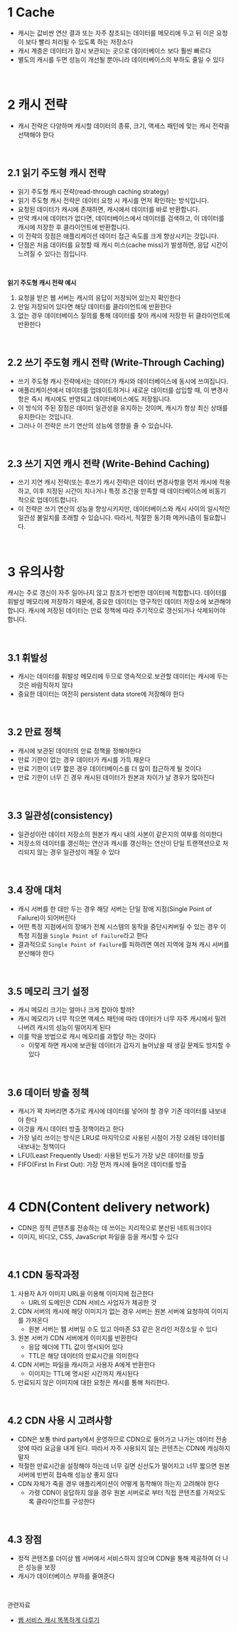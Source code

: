 # 1 Cache

* 캐시는 값비싼 연산 결과 또는 자주 참조되는 데이터를 메모리에 두고 뒤 이은 요청이 보다 빨리 처리될 수 있도록 하는 저장소다
* 캐시 계층은 데이터가 잠시 보관되는 곳으로 데이터베이스 보다 훨씬 빠르다
* 별도의 캐시를 두면 성능이 개선될 뿐아니라 데이터베이스의 부하도 줄일 수 있다

<br>

# 2 캐시 전략

* 캐시 전략은 다양하며 캐시할 데이터의 종류, 크기, 액세스 패턴에 맞는 캐시 전략을 선택해야 한다

<br>

## 2.1 읽기 주도형 캐시 전략

* 읽기 주도형 캐시 전략(read-through caching strategy)
* 읽기 주도형 캐시 전략은 데이터 요청 시 캐시를 먼저 확인하는 방식입니다. 
* 요청된 데이터가 캐시에 존재하면, 캐시에서 데이터를 바로 반환합니다. 
* 만약 캐시에 데이터가 없다면, 데이터베이스에서 데이터를 검색하고, 이 데이터를 캐시에 저장한 후 클라이언트에 반환합니다. 
* 이 전략의 장점은 애플리케이션 데이터 접근 속도를 크게 향상시키는 것입니다. 
* 단점은 처음 데이터를 요청할 때 캐시 미스(cache miss)가 발생하면, 응답 시간이 느려질 수 있다는 점입니다.

<br>

**읽기 주도형 캐시 전략 예시**

1. 요청을 받은 웹 서버는 캐시의 응답이 저장되어 있는지 확인한다
2. 만일 저장되어 있다면 해당 데이터를 클라이언트에 반환한다
3. 없는 경우 데이터베이스 질의를 통해 데이터를 찾아 캐시에 저장한 뒤 클라이언트에 반환한다

<br>

## 2.2 쓰기 주도형 캐시 전략 (Write-Through Caching)

- 쓰기 주도형 캐시 전략에서는 데이터가 캐시와 데이터베이스에 동시에 쓰여집니다. 
- 애플리케이션에서 데이터를 업데이트하거나 새로운 데이터를 삽입할 때, 이 변경사항은 즉시 캐시에도 반영되고 데이터베이스에도 저장됩니다. 
- 이 방식의 주된 장점은 데이터 일관성을 유지하는 것이며, 캐시가 항상 최신 상태를 유지한다는 것입니다. 
- 그러나 이 전략은 쓰기 연산의 성능에 영향을 줄 수 있습니다.

<br>

## 2.3  쓰기 지연 캐시 전략 (Write-Behind Caching)

- 쓰기 지연 캐시 전략(또는 후쓰기 캐시 전략)은 데이터 변경사항을 먼저 캐시에 적용하고, 이후 지정된 시간이 지나거나 특정 조건을 만족할 때 데이터베이스에 비동기적으로 업데이트합니다. 
- 이 전략은 쓰기 연산의 성능을 향상시키지만, 데이터베이스와 캐시 사이의 일시적인 일관성 불일치를 초래할 수 있습니다. 따라서, 적절한 동기화 메커니즘이 필요합니다.

<br>

# 3 유의사항

캐시는 주로 갱신이 자주 일어나지 않고 참조가 빈번한 데이터에 적합합니다. 데이터를 휘발성 메모리에 저장하기 때문에, 중요한 데이터는 영구적인 데이터 저장소에 보관해야 합니다. 캐시에 저장된 데이터는 만료 정책에 따라 주기적으로 갱신되거나 삭제되어야 합니다.

<br>

## 3.1 휘발성

* 캐시는 데이터를 휘발성 메모리에 두므로 영속적으로 보관할 데이터는 캐시에 두는 것은 바람직하지 않다
* 중요한 데이터는 여전히 persistent data store에 저장해야 한다

<br>

## 3.2 만료 정책

* 캐시에 보관된 데이터의 만료 정책을 정해야한다
* 만료 기한이 없는 경우 데이터가 캐시를 가득 채운다
* 만료 기한이 너무 짧은 경우 데이터베이스를 더 많이 접근하게 될 것이다
* 만료 기한이 너무 긴 경우 캐시된 데이터가 원본과 차이가 날 경우가 많아진다 

<br>

## 3.3 일관성(consistency)

* 일관성이란 데이터 저장소의 원본가 캐시 내의 사본이 같은지의 여부를 의미한다
* 저장소의 데이터를 갱신하는 연산과 캐시를 갱신하는 연산이 단일 트랜잭션으로 처리되지 않는 경우 일관성이 깨질 수 있다

<br>

## 3.4 장애 대처

* 캐시 서버를 한 대만 두는 경우 해당 서버는 단일 장애 지점(Single Point of Failure)이 되어버린다
* 어떤 특정 지점에서의 장애가 전체 시스템의 동작을 중단시켜버릴 수 있는 경우 이 특정 지점을 `Single Point of Failure`라고 한다
* 결과적으로 `Single Point of Failure`를 피하려면 여러 지역에 걸쳐 캐시 서버를 분산해야 한다

<br>

## 3.5 메모리 크기 설정

* 캐시 메모리 크기는 얼마나 크게 잡아야 할까?
* 캐시 메모리가 너무 작으면 액세스 패턴에 따라 데이터가 너무 자주 캐시에서 밀려나버려 캐시의 성능이 떨어지게 된다
* 이를 막을 방법으로 캐시 메모리를 과할당 하는 것이다
	* 이렇게 하면 캐시에 보관될 데이터가 갑자기 늘어났을 때 생길 문제도 방지할 수 있다

<br>

## 3.6 데이터 방출 정책

* 캐시가 꽉 차버리면 추가로 캐시에 데이터를 넣어야 할 경우 기존 데이터를 내보내야 한다
* 이것을 캐시 데이터 방출 정책이라고 한다
* 가장 널리 쓰이는 방식은 LRU로 마지막으로 사용된 시점이 가장 오래된 데이터를 내보내는 정책이다
* LFU(Least Frequently Used): 사용된 빈도가 가장 낮은 데이터를 방출
* FIFO(First In First Out): 가장 먼저 캐시에 들어온 데이터를 방출

<br>

# 4 CDN(Content delivery network)

* CDN은 정적 콘텐츠를 전송하는 데 쓰이는 지리적으로 분산된 네트워크이다
* 이미지, 비디오, CSS, JavaScript 파일을 등을 캐시할 수 있다

<br>

## 4.1 CDN 동작과정

1. 사용자 A가 이미지 URL을 이용해 이미지에 접근한다
   * URL의 도메인은 CDN 서비스 사업자가 제공한 것
2. CDN 서버의 캐시에 해당 이미지가 없는 경우 서버는 원본 서버에 요청하여 이미지를 가져온다
   * 원본 서버는 웹 서버일 수도 있고 아마존 S3 같은 온라인 저장소일 수 있다
3. 원본 서버가 CDN 서버에게 이미지를 반환한다
   * 응답 헤더에 TTL 값이 명시되어 있다
   * TTL은 해당 데이터의 만료시간을 의미한다
4. CDN 서버는 파일을 캐시하고 사용자 A에게 반환한다
   * 이미지는 TTL에 명시된 시간까지 캐시된다
5. 만료되지 않은 이미지에 대한 요청은 캐시를 통해 처리한다.

<br>

## 4.2 CDN 사용 시 고려사항

* CDN은 보통 third party에서 운영하므로 CDN으로 들어가고 나가는 데이터 전송 양에 따라 요금을 내게 된다. 따라서 자주 사용되지 않는 콘텐츠는 CDN에 캐싱하지 말자
* 적절한 만료시간을 설정해야 하는데 너무 길면 신선도가 떨어지고 너무 짧으면 원본 서버에 빈번히 접속해 성능상 좋지 않다
* CDN 자체가 죽을 경우 애플리케이션이 어떻게 동작해야 하는지 고려해야 한다
	* 가령 CDN이 응답하지 않을 경우 원본 서버로로 부터 직접 콘텐츠를 가져오도록 클라이언트를 구성한다

<br>

## 4.3 장점

* 정적 콘텐츠를 더이상 웹 서버에서 서비스하지 않으며 CDN을 통해 제공하여 더 나은 성능을 보장
* 캐시가 데이터베이스 부하를 줄여준다

<br>

관련자료

* [웹 서비스 캐시 똑똑하게 다루기](https://toss.tech/article/smart-web-service-cache)